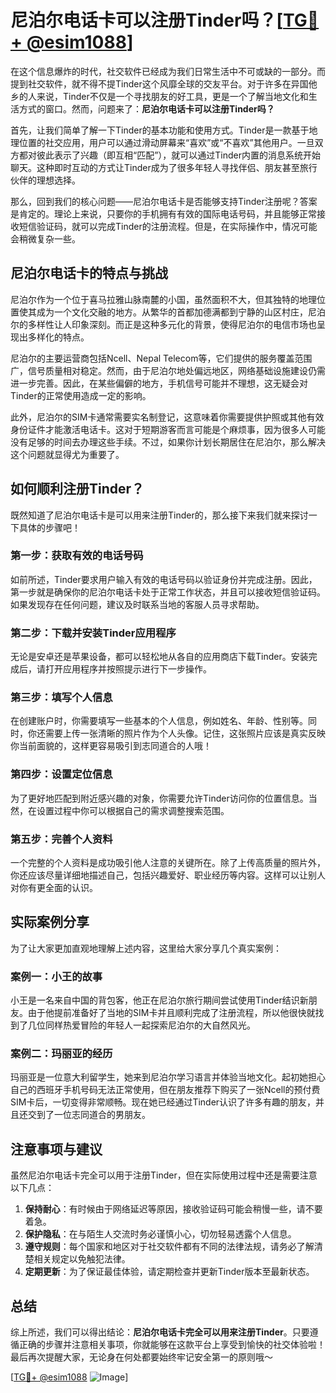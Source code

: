 # 尼泊尔电话卡可以注册Tinder吗？[[TG💪+ @esim1088](https://t.me/s/esim1088)]

在这个信息爆炸的时代，社交软件已经成为我们日常生活中不可或缺的一部分。而提到社交软件，就不得不提Tinder这个风靡全球的交友平台。对于许多在异国他乡的人来说，Tinder不仅是一个寻找朋友的好工具，更是一个了解当地文化和生活方式的窗口。然而，问题来了：**尼泊尔电话卡可以注册Tinder吗？**

首先，让我们简单了解一下Tinder的基本功能和使用方式。Tinder是一款基于地理位置的社交应用，用户可以通过滑动屏幕来“喜欢”或“不喜欢”其他用户。一旦双方都对彼此表示了兴趣（即互相“匹配”），就可以通过Tinder内置的消息系统开始聊天。这种即时互动的方式让Tinder成为了很多年轻人寻找伴侣、朋友甚至旅行伙伴的理想选择。

那么，回到我们的核心问题——尼泊尔电话卡是否能够支持Tinder注册呢？答案是肯定的。理论上来说，只要你的手机拥有有效的国际电话号码，并且能够正常接收短信验证码，就可以完成Tinder的注册流程。但是，在实际操作中，情况可能会稍微复杂一些。

## 尼泊尔电话卡的特点与挑战

尼泊尔作为一个位于喜马拉雅山脉南麓的小国，虽然面积不大，但其独特的地理位置使其成为一个文化交融的地方。从繁华的首都加德满都到宁静的山区村庄，尼泊尔的多样性让人印象深刻。而正是这种多元化的背景，使得尼泊尔的电信市场也呈现出多样化的特点。

尼泊尔的主要运营商包括Ncell、Nepal Telecom等，它们提供的服务覆盖范围广，信号质量相对稳定。然而，由于尼泊尔地处偏远地区，网络基础设施建设仍需进一步完善。因此，在某些偏僻的地方，手机信号可能并不理想，这无疑会对Tinder的正常使用造成一定的影响。

此外，尼泊尔的SIM卡通常需要实名制登记，这意味着你需要提供护照或其他有效身份证件才能激活电话卡。这对于短期游客而言可能是个麻烦事，因为很多人可能没有足够的时间去办理这些手续。不过，如果你计划长期居住在尼泊尔，那么解决这个问题就显得尤为重要了。

## 如何顺利注册Tinder？

既然知道了尼泊尔电话卡是可以用来注册Tinder的，那么接下来我们就来探讨一下具体的步骤吧！

### 第一步：获取有效的电话号码

如前所述，Tinder要求用户输入有效的电话号码以验证身份并完成注册。因此，第一步就是确保你的尼泊尔电话卡处于正常工作状态，并且可以接收短信验证码。如果发现存在任何问题，建议及时联系当地的客服人员寻求帮助。

### 第二步：下载并安装Tinder应用程序

无论是安卓还是苹果设备，都可以轻松地从各自的应用商店下载Tinder。安装完成后，请打开应用程序并按照提示进行下一步操作。

### 第三步：填写个人信息

在创建账户时，你需要填写一些基本的个人信息，例如姓名、年龄、性别等。同时，你还需要上传一张清晰的照片作为个人头像。记住，这张照片应该是真实反映你当前面貌的，这样更容易吸引到志同道合的人哦！

### 第四步：设置定位信息

为了更好地匹配到附近感兴趣的对象，你需要允许Tinder访问你的位置信息。当然，在设置过程中你可以根据自己的需求调整搜索范围。

### 第五步：完善个人资料

一个完整的个人资料是成功吸引他人注意的关键所在。除了上传高质量的照片外，你还应该尽量详细地描述自己，包括兴趣爱好、职业经历等内容。这样可以让别人对你有更全面的认识。

## 实际案例分享

为了让大家更加直观地理解上述内容，这里给大家分享几个真实案例：

### 案例一：小王的故事

小王是一名来自中国的背包客，他正在尼泊尔旅行期间尝试使用Tinder结识新朋友。由于他提前准备好了当地的SIM卡并且顺利完成了注册流程，所以他很快就找到了几位同样热爱冒险的年轻人一起探索尼泊尔的大自然风光。

### 案例二：玛丽亚的经历

玛丽亚是一位意大利留学生，她来到尼泊尔学习语言并体验当地文化。起初她担心自己的西班牙手机号码无法正常使用，但在朋友推荐下购买了一张Ncell的预付费SIM卡后，一切变得非常顺畅。现在她已经通过Tinder认识了许多有趣的朋友，并且还交到了一位志同道合的男朋友。

## 注意事项与建议

虽然尼泊尔电话卡完全可以用于注册Tinder，但在实际使用过程中还是需要注意以下几点：

1. **保持耐心**：有时候由于网络延迟等原因，接收验证码可能会稍慢一些，请不要着急。
2. **保护隐私**：在与陌生人交流时务必谨慎小心，切勿轻易透露个人信息。
3. **遵守规则**：每个国家和地区对于社交软件都有不同的法律法规，请务必了解清楚相关规定以免触犯法律。
4. **定期更新**：为了保证最佳体验，请定期检查并更新Tinder版本至最新状态。

## 总结

综上所述，我们可以得出结论：**尼泊尔电话卡完全可以用来注册Tinder**。只要遵循正确的步骤并注意相关事项，你就能够在这款平台上享受到愉快的社交体验啦！最后再次提醒大家，无论身在何处都要始终牢记安全第一的原则哦～

[[TG💪+ @esim1088](https://t.me/s/esim1088) ![Image](https://i.postimg.cc/4NQfJmqS/Snipaste-2025-05-13-00-14-12.png)]